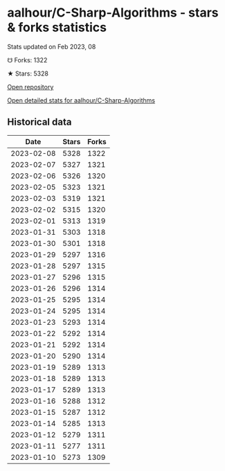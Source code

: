 # aalhour/C-Sharp-Algorithms - stars & forks statistics

Stats updated on Feb 2023, 08

☋ Forks: 1322

★ Stars: 5328

[Open repository](https://github.com/aalhour/C-Sharp-Algorithms)

[Open detailed stats for aalhour/C-Sharp-Algorithms](https://reviewgithub.com/rep/aalhour/C-Sharp-Algorithms)

## Historical data
| Date | Stars | Forks |
|------|-------|-------|
| 2023-02-08 | 5328 | 1322 | 
| 2023-02-07 | 5327 | 1321 | 
| 2023-02-06 | 5326 | 1320 | 
| 2023-02-05 | 5323 | 1321 | 
| 2023-02-03 | 5319 | 1321 | 
| 2023-02-02 | 5315 | 1320 | 
| 2023-02-01 | 5313 | 1319 | 
| 2023-01-31 | 5303 | 1318 | 
| 2023-01-30 | 5301 | 1318 | 
| 2023-01-29 | 5297 | 1316 | 
| 2023-01-28 | 5297 | 1315 | 
| 2023-01-27 | 5296 | 1315 | 
| 2023-01-26 | 5296 | 1314 | 
| 2023-01-25 | 5295 | 1314 | 
| 2023-01-24 | 5295 | 1314 | 
| 2023-01-23 | 5293 | 1314 | 
| 2023-01-22 | 5292 | 1314 | 
| 2023-01-21 | 5292 | 1314 | 
| 2023-01-20 | 5290 | 1314 | 
| 2023-01-19 | 5289 | 1313 | 
| 2023-01-18 | 5289 | 1313 | 
| 2023-01-17 | 5289 | 1313 | 
| 2023-01-16 | 5288 | 1312 | 
| 2023-01-15 | 5287 | 1312 | 
| 2023-01-14 | 5285 | 1313 | 
| 2023-01-12 | 5279 | 1311 | 
| 2023-01-11 | 5277 | 1311 | 
| 2023-01-10 | 5273 | 1309 | 

